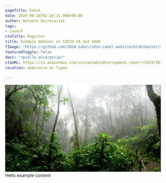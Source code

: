 ```yaml
---
pageTitle: Event
date: 2020-09-16T02:26:21.000+00:00
author: Network Secretariat
tags:
- Launch
ctaTitle: Register
title: Example Webinar on COVID-19 and SDSN
fImage: "https://github.com/SDSN-Sahel/sdsn-sahel-website/blob/master/src/assets/uploads/rainforest-during-foggy-day-975771.jpg"
featuredToggle: false
desc: "<p>ello excerpt</p>"
ctaURL: https://s3.amazonaws.com/sustainabledevelopment.report/2019/2019_lac_sdg_index.pdf
location: webinaire en ligne

---
```

![](/src/assets/uploads/rainforest-during-foggy-day-975771.jpg)Hello example content
